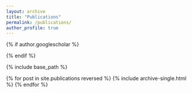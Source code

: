 ```yaml
---
layout: archive
title: "Publications"
permalink: /publications/
author_profile: true
---
```


{% if author.googlescholar %}

{% endif %}

{% include base_path %}

{% for post in site.publications reversed %}
  {% include archive-single.html %}
{% endfor %}
